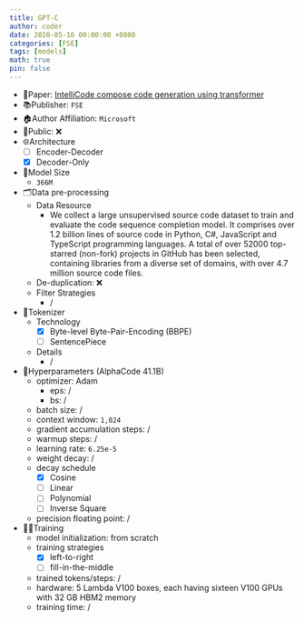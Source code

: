 ```yaml
---
title: GPT-C
author: coder
date: 2020-05-16 00:00:00 +0800
categories: [FSE]
tags: [models]
math: true
pin: false
---
```


- 📙Paper: [IntelliCode compose code generation using transformer](https://dl.acm.org/doi/abs/10.1145/3368089.3417058)
- 📚Publisher: `FSE`
- 🏠Author Affiliation: `Microsoft`
- 🔑Public: ❌
- 🌐Architecture
  + [ ] Encoder-Decoder
  + [x] Decoder-Only
- 📏Model Size
  + `366M`
- 🗂️Data pre-processing
  + Data Resource
    * We collect a large unsupervised source code dataset to train and evaluate the code sequence completion model. It comprises over 1.2 billion lines of source code in Python, C#, JavaScript and TypeScript programming languages. A total of over 52000 top-starred (non-fork) projects in GitHub has been selected, containing libraries from a diverse set of domains, with over 4.7 million source code files.
  + De-duplication: ❌
  + Filter Strategies
    * /
- 🍉Tokenizer
  + Technology
    * [x] Byte-level Byte-Pair-Encoding (BBPE)
    * [ ] SentencePiece
  + Details
    * /
- 🧪Hyperparameters (AlphaCode 41.1B)
  + optimizer: Adam
    * eps: /
    * bs: /
  + batch size: /
  + context window: `1,024`
  + gradient accumulation steps: /
  + warmup steps: /
  + learning rate: `6.25e-5`
  + weight decay: /
  + decay schedule
    * [x] Cosine
    * [ ] Linear
    * [ ] Polynomial
    * [ ] Inverse Square
  + precision floating point: /
- 🏃‍♀️Training
  + model initialization: from scratch
  + training strategies
    * [x] left-to-right
    * [ ] fill-in-the-middle
  + trained tokens/steps: /
  + hardware: 5 Lambda V100 boxes, each having sixteen V100 GPUs with 32 GB HBM2 memory
  + training time: /
